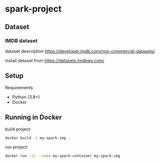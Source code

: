 # spark-project

## Dataset
### IMDB dataset
dataset description https://developer.imdb.com/non-commercial-datasets/

install dataset from https://datasets.imdbws.com/


## Setup

Requirements:

- Python (3.8+)
- Docker


## Running in Docker

build project:

```bash
docker build -t my-spark-img .
```

run project:
```bash
docker run -it --name my-spark-container my-spark-img
```